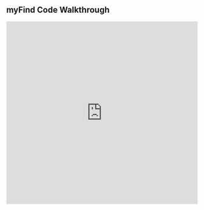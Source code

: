 ## myFind Code Walkthrough

<iframe src="https://player.vimeo.com/video/235421017" width="100%" height="480" frameborder="0" webkitallowfullscreen mozallowfullscreen allowfullscreen></iframe>
